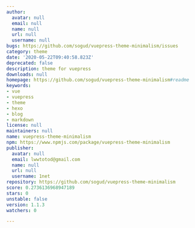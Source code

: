 ```yaml
---
author:
  avatar: null
  email: null
  name: null
  url: null
  username: null
bugs: https://github.com/sogud/vuepress-theme-minimalism/issues
category: theme
date: '2020-05-22T09:40:58.823Z'
deprecated: false
description: theme for vuepress
downloads: null
homepage: https://github.com/sogud/vuepress-theme-minimalism#readme
keywords:
- vue
- vuepress
- theme
- hexo
- blog
- markdown
license: null
maintainers: null
name: vuepress-theme-minimalism
npm: https://www.npmjs.com/package/vuepress-theme-minimalism
publisher:
  avatar: null
  email: lwwtotod@gmail.com
  name: null
  url: null
  username: 1net
repository: https://github.com/sogud/vuepress-theme-minimalism
score: 0.2736136968947189
stars: 0
unstable: false
version: 1.1.3
watchers: 0

---
```


